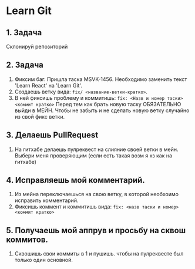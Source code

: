# Learn Git

## 1. Задача
Склонируй репозиторий
## 2. Задача
1. Фиксим баг. Пришла таска MSVK-1456.
Необходимо заменить текст 'Learn React' на 'Learn Git'.
2. Создаешь ветку вида:
`fix/ <название-ветки-кратко>`.
3. В ней фиксишь проблему и коммитишь:
`fix: <Назв и номер таски> <коммит кратко>`
Перед тем как брать новую таску ОБЯЗАТЕЛЬНО выйди в МЕЙН. Чтобы не забыть и не сделать новую ветку случайно из свой фикс ветки.
## 3. Делаешь PullRequest
1. На гитхабе делаешь пулреквест на слияние своей ветки в мейн. 
Выбери меня проверяющим (если есть такая возм я хз как на гитхабе)
## 4. Исправляешь мой комментарий.
1. Из мейна переключаешься на свою ветку, в которой необхоимо исправить комментарий.
2. Фиксишь коммент и коммитишь вида:
`fix: <назв таски и номер> <коммит кратко>`
## 5. Получаешь мой аппрув и просьбу на сквош коммитов.
1. Сквошишь свои коммиты в 1 и пушишь. чтобы на пулреквесте был только один основной.